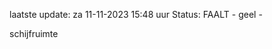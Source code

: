 laatste update: 
za 11-11-2023 15:48   uur 
Status: FAALT - geel - 
<div class="service Y">schijfruimte</div>